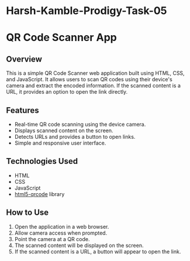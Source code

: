# Harsh-Kamble-Prodigy-Task-05

# QR Code Scanner App

## Overview
This is a simple QR Code Scanner web application built using HTML, CSS, and JavaScript. It allows users to scan QR codes using their device's camera and extract the encoded information. If the scanned content is a URL, it provides an option to open the link directly.

## Features
- Real-time QR code scanning using the device camera.
- Displays scanned content on the screen.
- Detects URLs and provides a button to open links.
- Simple and responsive user interface.

## Technologies Used
- HTML
- CSS
- JavaScript
- [html5-qrcode](https://github.com/mebjas/html5-qrcode) library

## How to Use
1. Open the application in a web browser.
2. Allow camera access when prompted.
3. Point the camera at a QR code.
4. The scanned content will be displayed on the screen.
5. If the scanned content is a URL, a button will appear to open the link.



